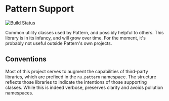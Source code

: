 # Pattern Support

[![Build Status](https://travis-ci.org/PatternConsulting/support.svg?branch=master)](https://travis-ci.org/PatternConsulting/support)

Common utility classes used by Pattern, and possibly helpful to others. This library is in its infancy, and will grow over time. For the moment, it's probably not useful outside Pattern's own projects.

## Conventions

Most of this project serves to augment the capabilities of third-party libraries, which are prefixed in the `nu.pattern` namespace. The structure reflects those libraries to indicate the intentions of those supporting classes. While this is indeed verbose, preserves clarity and avoids pollution namespaces. 
